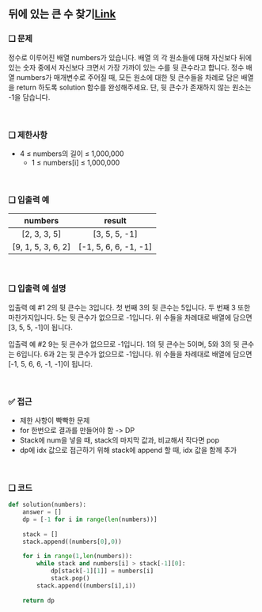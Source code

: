 ## 뒤에 있는 큰 수 찾기[Link](https://school.programmers.co.kr/learn/courses/30/lessons/154539)

### ❑ 문제
정수로 이루어진 배열 numbers가 있습니다. 배열 의 각 원소들에 대해 자신보다 뒤에 있는 숫자 중에서 자신보다 크면서 가장 가까이 있는 수를 뒷 큰수라고 합니다.
정수 배열 numbers가 매개변수로 주어질 때, 모든 원소에 대한 뒷 큰수들을 차례로 담은 배열을 return 하도록 solution 함수를 완성해주세요. 단, 뒷 큰수가 존재하지 않는 원소는 -1을 담습니다.

<br>

### ❑ 제한사항
- 4 ≤ numbers의 길이 ≤ 1,000,000
    - 1 ≤ numbers[i] ≤ 1,000,000

<br>

### ❑ 입출력 예
| numbers | result |
|:-----------------:|:------------:|
|[2, 3, 3, 5]|[3, 5, 5, -1]|
|[9, 1, 5, 3, 6, 2]|[-1, 5, 6, 6, -1, -1]|


<br>

### ❑ 입출력 예 설명
입출력 예 #1
2의 뒷 큰수는 3입니다. 첫 번째 3의 뒷 큰수는 5입니다. 두 번째 3 또한 마찬가지입니다. 5는 뒷 큰수가 없으므로 -1입니다. 
위 수들을 차례대로 배열에 담으면 [3, 5, 5, -1]이 됩니다.

입출력 예 #2
9는 뒷 큰수가 없으므로 -1입니다. 1의 뒷 큰수는 5이며, 5와 3의 뒷 큰수는 6입니다. 6과 2는 뒷 큰수가 없으므로 -1입니다. 
위 수들을 차례대로 배열에 담으면 [-1, 5, 6, 6, -1, -1]이 됩니다.

<br>

### ✅ 접근
- 제한 사항이 빡빡한 문제
- for 한번으로 결과를 만들어야 함 -> DP
- Stack에 num을 넣을 때, stack의 마지막 값과, 비교해서 작다면 pop
- dp에 idx 값으로 접근하기 위해 stack에 append 할 때, idx 값을 함께 추가

<br>

### ❑ 코드
```Python
def solution(numbers):
    answer = []
    dp = [-1 for i in range(len(numbers))]
    
    stack = []
    stack.append((numbers[0],0))
    
    for i in range(1,len(numbers)):
        while stack and numbers[i] > stack[-1][0]:
            dp[stack[-1][1]] = numbers[i]
            stack.pop()
        stack.append((numbers[i],i))
    
    return dp

```
